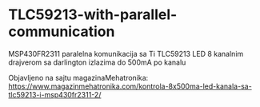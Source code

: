 # TLC59213-with-parallel-communication
MSP430FR2311 paralelna komunikacija sa Ti TLC59213 LED 8 kanalnim drajverom sa darlington izlazima do 500mA po kanalu

Objavljeno na sajtu magazinaMehatronika:
https://www.magazinmehatronika.com/kontrola-8x500ma-led-kanala-sa-tlc59213-i-msp430fr2311-2/
